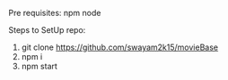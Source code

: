 Pre requisites:
npm 
node

Steps to SetUp repo:

1. git clone https://github.com/swayam2k15/movieBase
2. npm i 
3. npm start
